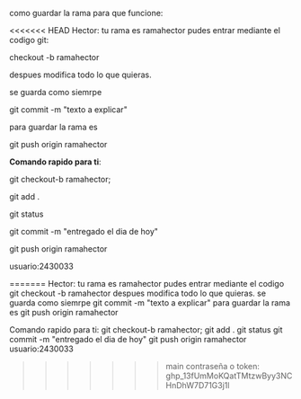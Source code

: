 como guardar la rama para que funcione:

<<<<<<< HEAD
Hector: tu rama es ramahector pudes entrar mediante el codigo git:

checkout -b ramahector 

despues modifica todo lo que quieras.

se guarda como siemrpe 

git commit -m "texto a explicar" 

para guardar la rama es 

git push origin ramahector

**Comando rapido para ti**: 

git checkout-b ramahector;

git add .

git status

git commit -m "entregado el dia de hoy"

git push origin ramahector

usuario:2430033

=======
Hector:
tu rama es ramahector
pudes entrar mediante el codigo git checkout -b ramahector
despues modifica todo lo que quieras.
se guarda como siemrpe
git commit -m "texto a explicar"
para guardar la rama es git push origin ramahector

Comando rapido para ti:
git checkout-b ramahector;
git add .
git status
git commit -m "entregado el dia de hoy"
git push origin ramahector
usuario:2430033
>>>>>>> main
contraseña o token: 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
